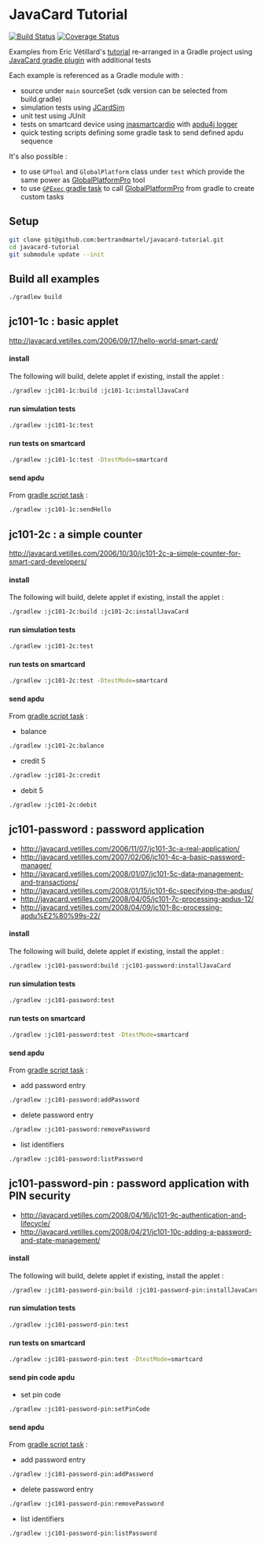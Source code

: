# JavaCard Tutorial

[![Build Status](https://travis-ci.org/bertrandmartel/javacard-tutorial.svg?branch=master)](https://travis-ci.org/bertrandmartel/javacard-tutorial)
[![Coverage Status](https://coveralls.io/repos/github/bertrandmartel/javacard-tutorial/badge.svg?branch=master)](https://coveralls.io/github/bertrandmartel/javacard-tutorial?branch=master)

Examples from Eric Vétillard's [tutorial](http://javacard.vetilles.com/tutorial/) re-arranged in a Gradle project using [JavaCard gradle plugin](https://github.com/bertrandmartel/javacard-gradle-plugin) with additional tests

Each example is referenced as a Gradle module with :

* source under `main` sourceSet (sdk version can be selected from build.gradle) 
* simulation tests using [JCardSim](https://jcardsim.org/)
* unit test using JUnit
* tests on smartcard device using [jnasmartcardio](https://github.com/jnasmartcardio/jnasmartcardio) with [apdu4j logger](https://github.com/martinpaljak/apdu4j)
* quick testing scripts defining some gradle task to send defined apdu sequence 

It's also possible :
* to use `GPTool` and `GlobalPlatform` class under `test` which provide the same power as [GlobalPlatformPro](https://github.com/martinpaljak/GlobalPlatformPro) tool
* to use [`GPExec` gradle task](https://github.com/bertrandmartel/javacard-gradle-plugin#custom-global-platform-pro-task) to call [GlobalPlatformPro](https://github.com/martinpaljak/GlobalPlatformPro) from gradle to create custom tasks

## Setup

```bash
git clone git@github.com:bertrandmartel/javacard-tutorial.git
cd javacard-tutorial
git submodule update --init
```

## Build all examples 

```bash
./gradlew build
```

## jc101-1c : basic applet

http://javacard.vetilles.com/2006/09/17/hello-world-smart-card/

#### install

The following will build, delete applet if existing, install the applet : 
```bash
./gradlew :jc101-1c:build :jc101-1c:installJavaCard
```
#### run simulation tests

```bash
./gradlew :jc101-1c:test
```

#### run tests on smartcard

```bash
./gradlew :jc101-1c:test -DtestMode=smartcard
```

#### send apdu

From [gradle script task](https://github.com/bertrandmartel/javacard-tutorial/blob/master/jc101-1c/build.gradle#L20-L33) :

```bash
./gradlew :jc101-1c:sendHello
```

## jc101-2c : a simple counter

http://javacard.vetilles.com/2006/10/30/jc101-2c-a-simple-counter-for-smart-card-developers/

#### install

The following will build, delete applet if existing, install the applet : 
```bash
./gradlew :jc101-2c:build :jc101-2c:installJavaCard
```

#### run simulation tests

```bash
./gradlew :jc101-2c:test
```

#### run tests on smartcard

```bash
./gradlew :jc101-2c:test -DtestMode=smartcard
```

#### send apdu

From [gradle script task](https://github.com/bertrandmartel/javacard-tutorial/blob/master/jc101-2c/build.gradle#L19-L48) :

* balance

```bash
./gradlew :jc101-2c:balance
```

* credit 5

```bash
./gradlew :jc101-2c:credit
```

* debit 5
  
```bash
./gradlew :jc101-2c:debit
```

## jc101-password : password application

* http://javacard.vetilles.com/2006/11/07/jc101-3c-a-real-application/
* http://javacard.vetilles.com/2007/02/06/jc101-4c-a-basic-password-manager/
* http://javacard.vetilles.com/2008/01/07/jc101-5c-data-management-and-transactions/
* http://javacard.vetilles.com/2008/01/15/jc101-6c-specifying-the-apdus/
* http://javacard.vetilles.com/2008/04/05/jc101-7c-processing-apdus-12/
* http://javacard.vetilles.com/2008/04/09/jc101-8c-processing-apdu%E2%80%99s-22/

#### install

The following will build, delete applet if existing, install the applet : 
```bash
./gradlew :jc101-password:build :jc101-password:installJavaCard
```

#### run simulation tests

```bash
./gradlew :jc101-password:test
```

#### run tests on smartcard
 
```bash
./gradlew :jc101-password:test -DtestMode=smartcard
```

#### send apdu

From [gradle script task](https://github.com/bertrandmartel/javacard-tutorial/blob/master/jc101-password/build.gradle#L19-L56) :

* add password entry 

```bash
./gradlew :jc101-password:addPassword
```

* delete password entry 

```bash
./gradlew :jc101-password:removePassword
```

* list identifiers 

```bash
./gradlew :jc101-password:listPassword
```

## jc101-password-pin : password application with PIN security

* http://javacard.vetilles.com/2008/04/16/jc101-9c-authentication-and-lifecycle/
* http://javacard.vetilles.com/2008/04/21/jc101-10c-adding-a-password-and-state-management/

#### install

The following will build, delete applet if existing, install the applet : 
```bash
./gradlew :jc101-password-pin:build :jc101-password-pin:installJavaCard
```

#### run simulation tests

```bash
./gradlew :jc101-password-pin:test
```

#### run tests on smartcard

```bash
./gradlew :jc101-password-pin:test -DtestMode=smartcard
```

#### send pin code apdu

* set pin code

```bash
./gradlew :jc101-password-pin:setPinCode
```

#### send apdu

From [gradle script task](https://github.com/bertrandmartel/javacard-tutorial/blob/master/jc101-password-pin/build.gradle#L24-L81) :

* add password entry 

```bash
./gradlew :jc101-password-pin:addPassword
```

* delete password entry 

```bash
./gradlew :jc101-password-pin:removePassword
```

* list identifiers 

```bash
./gradlew :jc101-password-pin:listPassword
```
